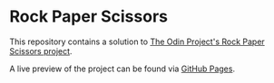 # Rock Paper Scissors

This repository contains a solution to [The Odin Project's Rock Paper Scissors project](https://www.theodinproject.com/lessons/foundations-rock-paper-scissors).

A live preview of the project can be found via [GitHub Pages](https://sean-donoghue.github.io/rock-paper-scissors/).
